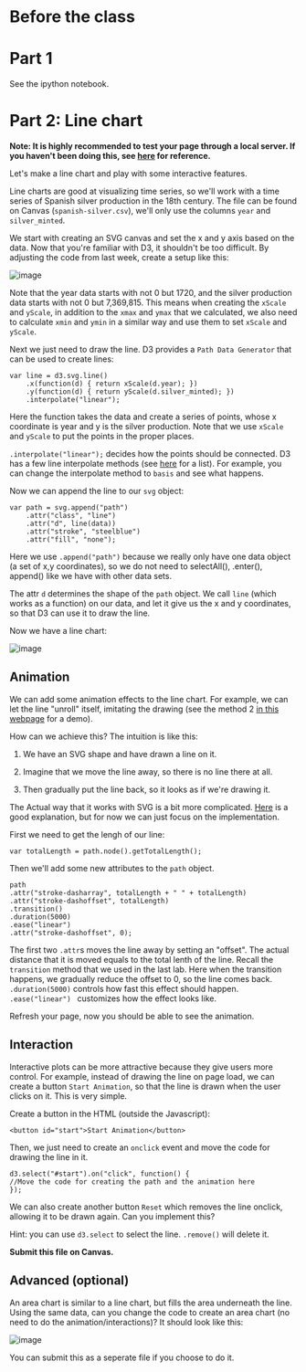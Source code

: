 # Before the class


# Part 1
See the ipython notebook.

# Part 2: Line chart

**Note: It is highly recommended to test your page through a local server. If you haven't been doing this, see [here](https://github.com/yy/dviz-course/wiki/Setting-up-a-local-server) for reference.** 

Let's make a line chart and play with some interactive features. 

Line charts are good at visualizing time series, so we'll work with a time series of Spanish silver production in the 18th century. The file can be found on Canvas (`spanish-silver.csv`), we'll only use the columns `year` and `silver_minted`.

We start with creating an SVG canvas and set the x and y axis based on the data. Now that you're familiar with D3, it shouldn't be too difficult. By adjusting the code from last week, create a setup like this:

![image](https://github.com/yy/dviz-course/blob/master/w10-high-dim/setup_axis.png)

Note that the year data starts with not 0 but 1720, and the silver production data starts with not 0 but 7,369,815. This means when creating the `xScale` and `yScale`, in addition to the `xmax` and `ymax` that we calculated, we also need to calculate `xmin` and `ymin` in a similar way and use them to set `xScale` and `yScale`.

Next we just need to draw the line. D3 provides a `Path Data Generator` that can be used to create lines:

    var line = d3.svg.line()
        .x(function(d) { return xScale(d.year); })
        .y(function(d) { return yScale(d.silver_minted); })
        .interpolate("linear");
        
Here the function takes the data and create a series of points, whose x coordinate is year and y is the silver production. Note that we use `xScale` and `yScale` to put the points in the proper places.

`.interpolate("linear");` decides how the points should be connected. D3 has a few line interpolate methods (see [here](https://github.com/d3/d3-3.x-api-reference/blob/master/SVG-Shapes.md) for a list). For example, you can change the interpolate method to `basis` and see what happens.

Now we can append the line to our `svg` object:

    var path = svg.append("path")
        .attr("class", "line")
        .attr("d", line(data))
        .attr("stroke", "steelblue")
        .attr("fill", "none");
        
Here we use `.append("path")` because we really only have one data object (a set of x,y coordinates), so we do not need to selectAll(), .enter(), append() like we have with other data sets.

The attr `d` determines the shape of the `path` object. We call `line` (which works as a function) on our data, and let it give us the x and y coordinates, so that D3 can use it to draw the line.

Now we have a line chart:

![image](https://github.com/yy/dviz-course/blob/master/w10-high-dim/line_chart.png)

## Animation
We can add some animation effects to the line chart. For example, we can let the line "unroll" itself, imitating the drawing (see the method 2 [in this webpage](http://codepen.io/himmel/live/LpbpLb) for a demo). 

How can we achieve this? The intuition is like this:

1. We have an SVG shape and have drawn a line on it.

2. Imagine that we move the line away, so there is no line there at all.

3. Then gradually put the line back, so it looks as if we're drawing it.

The Actual way that it works with SVG is a bit more complicated. [Here](https://css-tricks.com/svg-line-animation-works/) is a good explanation, but for now we can just focus on the implementation.

First we need to get the lengh of our line:

    var totalLength = path.node().getTotalLength();

Then we'll add some new attributes to the `path` object.

    path
    .attr("stroke-dasharray", totalLength + " " + totalLength)
    .attr("stroke-dashoffset", totalLength)
    .transition() 
    .duration(5000) 
    .ease("linear") 
    .attr("stroke-dashoffset", 0); 
    

The first two `.attr`s moves the line away by setting an "offset". The actual distance that it is moved equals to the total lenth of the line. Recall the `transition` method that we used in the last lab. Here when the transition happens, we gradually reduce the offset to 0, so the line comes back. `.duration(5000)` controls how fast this effect should happen. `.ease("linear") ` customizes how the effect looks like.

Refresh your page, now you should be able to see the animation.

## Interaction
Interactive plots can be more attractive because they give users more control. For example, instead of drawing the line on page load, we can create a button `Start Animation`, so that the line is drawn when the user clicks on it. This is very simple.

Create a button in the HTML (outside the Javascript):
	
	<button id="start">Start Animation</button>

Then, we just need to create an `onclick` event and move the code for drawing the line in it.

    d3.select("#start").on("click", function() {
    //Move the code for creating the path and the animation here
    });
    
We can also create another button `Reset` which removes the line onclick, allowing it to be drawn again. Can you implement this?

Hint: you can use `d3.select` to select the line. `.remove()` will delete it.

**Submit this file on Canvas.**    

## Advanced (optional)
An area chart is similar to a line chart, but fills the area underneath the line. Using the same data, can you change the code to create an area chart (no need to do the animation/interactions)? It should look like this:

![image](https://github.com/yy/dviz-course/blob/master/w10-high-dim/area_chart.png)

You can submit this as a seperate file if you choose to do it.







